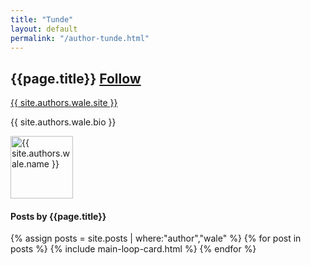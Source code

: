 ```yaml
---
title: "Tunde"
layout: default
permalink: "/author-tunde.html"
---
```

<div class="container">
<div class="row justify-content-center">
    <div class="col-md-8">        
        <div class="row align-items-center mb-5">
            <div class="col-md-9">
                <h2 class="font-weight-bold">{{page.title}} <span class="small btn btn-outline-success btn-sm btn-round"><a href="{{ site.authors.wale.twitter }}">Follow</a></span></h2>
                <p><a href="{{ site.authors.wale.site }}">{{ site.authors.wale.site }}</a></p>
                <p class="excerpt">{{ site.authors.wale.bio }}</p>
            </div>
            <div class="col-md-3 text-right">
                <img alt="{{ site.authors.wale.name }}" src="{{site.url}}/{{ site.authors.wale.avatar }}" class="rounded-circle" height="100" width="100">
            </div>
        </div>
        <h4 class="font-weight-bold spanborder"><span>Posts by {{page.title}}</span></h4>
            {% assign posts = site.posts | where:"author","wale" %}
            {% for post in posts %}
            {% include main-loop-card.html %}
            {% endfor %}
    </div>
</div>
</div>
